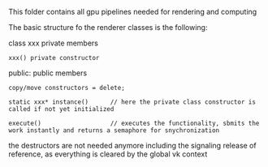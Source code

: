 This folder contains all gpu pipelines needed for rendering and computing

The basic structure fo the renderer classes is the following:

class xxx
    private members

    xxx() private constructor
public:
    public members
    
    copy/move constructors = delete;

    static xxx* instance()      // here the private class constructor is called if not yet initialized

    execute()                   // executes the functionality, sbmits the work instantly and returns a semaphore for snychronization

the destructors are not needed anymore including the signaling release of reference, as everything is cleared by the global vk context